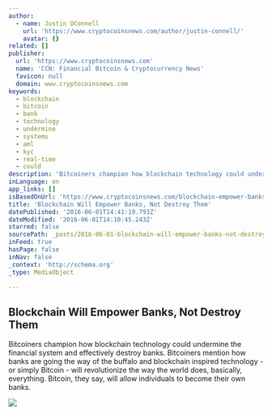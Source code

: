 ```yaml
---
author:
  - name: Justin OConnell
    url: 'https://www.cryptocoinsnews.com/author/justin-connell/'
    avatar: {}
related: []
publisher:
  url: 'https://www.cryptocoinsnews.com'
  name: 'CCN: Financial Bitcoin & Cryptocurrency News'
  favicon: null
  domain: www.cryptocoinsnews.com
keywords:
  - blockchain
  - bitcoin
  - bank
  - technology
  - undermine
  - systems
  - aml
  - kyc
  - real-time
  - could
description: 'Bitcoiners champion how blockchain technology could undermine the financial system and effectively destroy banks. Bitcoiners mention how banks are going the way of the buffalo and blockchain inspired technology - or simply Bitcoin - will revolutionize the way the world does, basically, everything. Bitcoin, they say, will allow individuals to become their own banks.'
inLanguage: en
app_links: []
isBasedOnUrl: 'https://www.cryptocoinsnews.com/blockchain-empower-banks/'
title: 'Blockchain Will Empower Banks, Not Destroy Them'
datePublished: '2016-06-01T14:41:19.793Z'
dateModified: '2016-06-01T14:10:45.243Z'
starred: false
sourcePath: _posts/2016-06-01-blockchain-will-empower-banks-not-destroy-them.md
inFeed: true
hasPage: false
inNav: false
_context: 'http://schema.org'
_type: MediaObject

---
```

<article style=""><h1>Blockchain Will Empower Banks, Not Destroy Them</h1><p>Bitcoiners champion how blockchain technology could undermine the financial system and effectively destroy banks. Bitcoiners mention how banks are going the way of the buffalo and blockchain inspired technology - or simply Bitcoin - will revolutionize the way the world does, basically, everything. Bitcoin, they say, will allow individuals to become their own banks.</p><img src="https://www.cryptocoinsnews.com/wp-content/uploads/2015/12/chain_black.jpg" /></article>